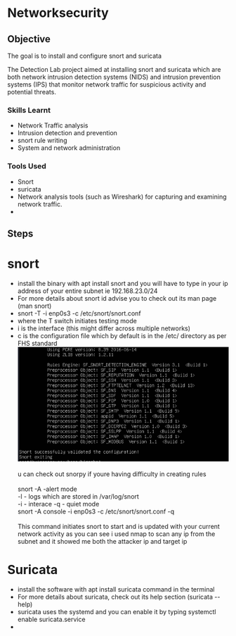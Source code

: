 # Networksecurity

## Objective
The goal is to install and configure snort and suricata

The Detection Lab project aimed at installing snort and suricata which are both network intrusion detection systems (NIDS) and intrusion prevention systems (IPS) that monitor network traffic for suspicious activity and potential threats.

### Skills Learnt
- Network Traffic analysis
- Intrusion detection and prevention
- snort rule writing
- System and network administration


### Tools Used
- Snort
- suricata
- Network analysis tools (such as Wireshark) for capturing and examining network traffic.
- 

## Steps
# snort
- install the binary with apt install snort and you will have to type in your ip address of your entire subnet ie 192.168.23.0/24
- For more details about snort id advise you to check out its man page (man snort)
- snort -T -i enp0s3 -c /etc/snort/snort.conf
-  where the T switch initiates testing mode
-  i is the interface (this might differ across multiple networks)
-  c is the configuration file which by default is in the /etc/ directory as per FHS standard
  <br>  <img src="https://github.com/collinsbigomba/Networksecurity/blob/main/images/snort.png" /></br>
<br> u can check out snorpy if youre having difficulty in creating rules</br>
<br> snort -A -alert mode</br>
   -l - logs which are stored in /var/log/snort</br>
   -i - interace
   -q - quiet mode
<br>snort -A console -i enp0s3 -c /etc/snort/snort.conf -q </br>
<br>  This command initiates snort to start and is updated with your current network activity as you can see i used nmap to scan any ip from the subnet and it showed me both the attacker ip and target ip</br>

# Suricata
- install the software with apt install suricata command in the terminal
- For more details about suricata, check out its help section (suricata --help)
- suricata uses the systemd and you can enable it by typing systemctl enable suricata.service
- 


